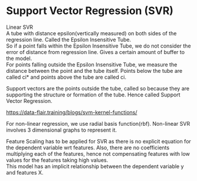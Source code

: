 # Support Vector Regression (SVR)

Linear SVR<br>
A tube with distance epsilon(vertically measured) on both sides of the regression line. Called the Epsilon Insensitive Tube. <br>
So if a point falls within the Epsilon Insensitive Tube, we do not consider the error of distance from regression line. Gives a certain amount of buffer to the model. <br>
For points falling outside the Epsilon Insensitive Tube, we measure the distance between the point and the tube itself. Points below the tube are called ci* and points above the tube are called ci.<br>

Support vectors are the points outside the tube, called so because they are supporting the structure or formation of the tube. Hence called Support Vector Regression. <br>

https://data-flair.training/blogs/svm-kernel-functions/

For non-linear regression, we use radial basis function(rbf). Non-linear SVR involves 3 dimensional graphs to represent it. <br>

Feature Scaling has to be applied for SVR as there is no explicit equation for the dependent variable wrt features. Also, there are no coefficients multiplying each of the features, hence not compensating features with low values for the features taking high values. <br>
This model has an implicit relationship between the dependent variable y and features X.
